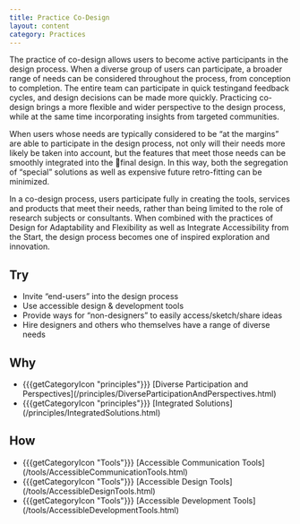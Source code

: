 ```yaml
---
title: Practice Co-Design
layout: content
category: Practices
---
```


The practice of co-design allows users to become active participants in the design process. When a diverse group of users can participate, a broader range of needs can be considered throughout the process, from conception to completion. The entire team can participate in quick testingand feedback cycles, and design decisions can be made more quickly. Practicing co-design brings a more flexible and wider perspective to the design process, while at the same time incorporating insights from targeted communities.

When users whose needs are typically considered to be “at the margins” are able to participate in the design process, not only will their needs more likely be taken into account, but the features that meet those needs can be smoothly integrated into the final design. In this way, both the segregation of “special” solutions as well as expensive future retro-fitting can be minimized. 

In a co-design process, users participate fully in creating the tools, services and products that meet their needs, rather than being limited to the role of research subjects or consultants. When combined with the practices of Design for Adaptability and Flexibility as well as Integrate Accessibility from the Start, the design process becomes one of inspired exploration and innovation. 

## Try
* Invite “end-users” into the design process
* Use accessible design & development tools
* Provide ways for “non-designers” to easily access/sketch/share ideas
* Hire designers and others who themselves have a range of diverse needs

## Why
<ul class="idg-articleContentUseWhyHow"><li><span role="presentation" class="idg-iconPrinciples">{{{getCategoryIcon "principles"}}}</span> [Diverse Participation and Perspectives](/principles/DiverseParticipationAndPerspectives.html)</li>
<li><span role="presentation" class="idg-iconPrinciples">{{{getCategoryIcon "principles"}}}</span> [Integrated Solutions](/principles/IntegratedSolutions.html)</li></ul>

## How
<ul class="idg-articleContentUseWhyHow"><li><span role="presentation" class="idg-iconTools">{{{getCategoryIcon "Tools"}}}</span> [Accessible Communication Tools](/tools/AccessibleCommunicationTools.html)</li>
<li><span role="presentation" class="idg-iconTools">{{{getCategoryIcon "Tools"}}}</span> [Accessible Design Tools](/tools/AccessibleDesignTools.html)</li>
<li><span role="presentation" class="idg-iconTools">{{{getCategoryIcon "Tools"}}}</span> [Accessible Development Tools](/tools/AccessibleDevelopmentTools.html)</li></ul>